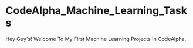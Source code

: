 # CodeAlpha_Machine_Learning_Tasks
Hey Guy's! Welcome To My First Machine Learning Projects In CodeAlpha.
